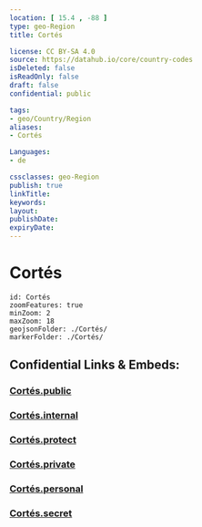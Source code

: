 ```yaml
---
location: [ 15.4 , -88 ] 
type: geo-Region
title: Cortés

license: CC BY-SA 4.0
source: https://datahub.io/core/country-codes
isDeleted: false
isReadOnly: false
draft: false
confidential: public

tags:
- geo/Country/Region
aliases:
- Cortés

Languages:
- de

cssclasses: geo-Region
publish: true
linkTitle: 
keywords: 
layout: 
publishDate: 
expiryDate: 
---
```


# Cortés

```leaflet
id: Cortés
zoomFeatures: true 
minZoom: 2 
maxZoom: 18
geojsonFolder: ./Cortés/
markerFolder: ./Cortés/
```


## Confidential Links & Embeds: 

### [Cortés.public](/_public/\Earth\Continent\America~Central\Honduras\departments~HondurasCortés.public.md) 

### [Cortés.internal](/_internal/\Earth\Continent\America~Central\Honduras\departments~HondurasCortés.internal.md) 

### [Cortés.protect](/_protect/\Earth\Continent\America~Central\Honduras\departments~HondurasCortés.protect.md) 

### [Cortés.private](/_private/\Earth\Continent\America~Central\Honduras\departments~HondurasCortés.private.md) 

### [Cortés.personal](/_personal/\Earth\Continent\America~Central\Honduras\departments~HondurasCortés.personal.md) 

### [Cortés.secret](/_secret/\Earth\Continent\America~Central\Honduras\departments~HondurasCortés.secret.md)

